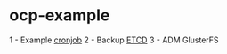 # ocp-example

1 - Example [cronjob](https://raw.githubusercontent.com/giulianoquites/ocp-example/main/ocp3/cronjob-001.yaml)
2 - Backup [ETCD](https://raw.githubusercontent.com/giulianoquites/ocp-example/main/ocp3/backup-etcd.sh)
3 - ADM GlusterFS 
